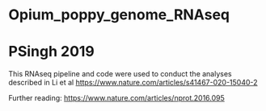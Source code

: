 # Opium_poppy_genome_RNAseq
# PSingh 2019

This RNAseq pipeline and code were used to conduct the analyses described in Li et al
https://www.nature.com/articles/s41467-020-15040-2

Further reading: https://www.nature.com/articles/nprot.2016.095
